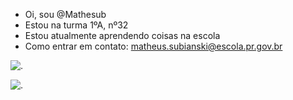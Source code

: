-  Oi, sou @Mathesub
-  Estou na turma 1ºA, nº32
-  Estou atualmente aprendendo coisas na escola
-  Como entrar em contato: matheus.subianski@escola.pr.gov.br

![.](https://media.tenor.com/ZuXnTDxIbjQAAAAC/shocked-shocked-cat.gif)

![.](https://media.tenor.com/lPcexeCDyZ8AAAAd/gentleman-giga-chad.gif)

